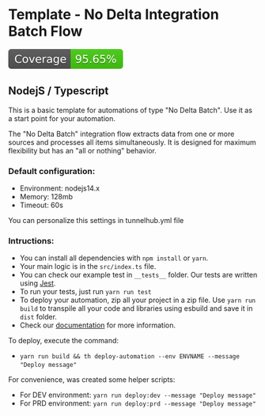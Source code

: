 # Template - No Delta Integration Batch Flow

![Coverage](coverage/badge.svg)

## NodejS / Typescript

This is a basic template for automations of type "No Delta Batch". Use it as a start point for your automation.

The "No Delta Batch" integration flow extracts data from one or more sources and processes all items simultaneously. It
is designed for maximum flexibility but has an "all or nothing" behavior.

### Default configuration:

* Environment: nodejs14.x
* Memory: 128mb
* Timeout: 60s

You can personalize this settings in tunnelhub.yml file

### Intructions:

* You can install all dependencies with `npm install` or `yarn`.
* Your main logic is in the `src/index.ts` file.
* You can check our example test in `__tests__` folder. Our tests are written
  using [Jest](https://www.npmjs.com/package/jest).
* To run your tests, just run `yarn run test`
* To deploy your automation, zip all your project in a zip file. Use `yarn run build` to transpile all your code and
  libraries using esbuild and save it in `dist` folder.
* Check our [documentation](https://docs.tunnelhub.io) for more information.

To deploy, execute the command:

* `yarn run build && th deploy-automation --env ENVNAME --message "Deploy message"`

For convenience, was created some helper scripts:

* For DEV environment: `yarn run deploy:dev --message "Deploy message"`
* For PRD environment: `yarn run deploy:prd --message "Deploy message"`